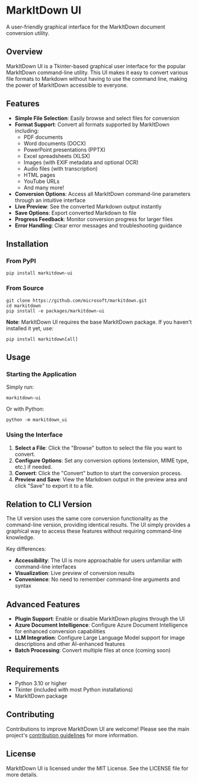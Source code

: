 # MarkItDown UI

A user-friendly graphical interface for the MarkItDown document conversion utility.

## Overview

MarkItDown UI is a Tkinter-based graphical user interface for the popular MarkItDown command-line utility. This UI makes it easy to convert various file formats to Markdown without having to use the command line, making the power of MarkItDown accessible to everyone.

## Features

- **Simple File Selection**: Easily browse and select files for conversion
- **Format Support**: Convert all formats supported by MarkItDown including:
  - PDF documents
  - Word documents (DOCX)
  - PowerPoint presentations (PPTX)
  - Excel spreadsheets (XLSX)
  - Images (with EXIF metadata and optional OCR)
  - Audio files (with transcription)
  - HTML pages
  - YouTube URLs
  - And many more!
- **Conversion Options**: Access all MarkItDown command-line parameters through an intuitive interface
- **Live Preview**: See the converted Markdown output instantly
- **Save Options**: Export converted Markdown to file
- **Progress Feedback**: Monitor conversion progress for larger files
- **Error Handling**: Clear error messages and troubleshooting guidance

## Installation

### From PyPI

```
pip install markitdown-ui
```

### From Source

```
git clone https://github.com/microsoft/markitdown.git
cd markitdown
pip install -e packages/markitdown-ui
```

**Note**: MarkItDown UI requires the base MarkItDown package. If you haven't installed it yet, use:

```
pip install markitdown[all]
```

## Usage

### Starting the Application

Simply run:

```
markitdown-ui
```

Or with Python:

```
python -m markitdown_ui
```

### Using the Interface

1. **Select a File**: Click the "Browse" button to select the file you want to convert.
2. **Configure Options**: Set any conversion options (extension, MIME type, etc.) if needed.
3. **Convert**: Click the "Convert" button to start the conversion process.
4. **Preview and Save**: View the Markdown output in the preview area and click "Save" to export it to a file.

## Relation to CLI Version

The UI version uses the same core conversion functionality as the command-line version, providing identical results. The UI simply provides a graphical way to access these features without requiring command-line knowledge.

Key differences:

- **Accessibility**: The UI is more approachable for users unfamiliar with command-line interfaces
- **Visualization**: Live preview of conversion results
- **Convenience**: No need to remember command-line arguments and syntax

## Advanced Features

- **Plugin Support**: Enable or disable MarkItDown plugins through the UI
- **Azure Document Intelligence**: Configure Azure Document Intelligence for enhanced conversion capabilities
- **LLM Integration**: Configure Large Language Model support for image descriptions and other AI-enhanced features
- **Batch Processing**: Convert multiple files at once (coming soon)

## Requirements

- Python 3.10 or higher
- Tkinter (included with most Python installations)
- MarkItDown package

## Contributing

Contributions to improve MarkItDown UI are welcome! Please see the main project's [contribution guidelines](https://github.com/microsoft/markitdown#contributing) for more information.

## License

MarkItDown UI is licensed under the MIT License. See the LICENSE file for more details.
